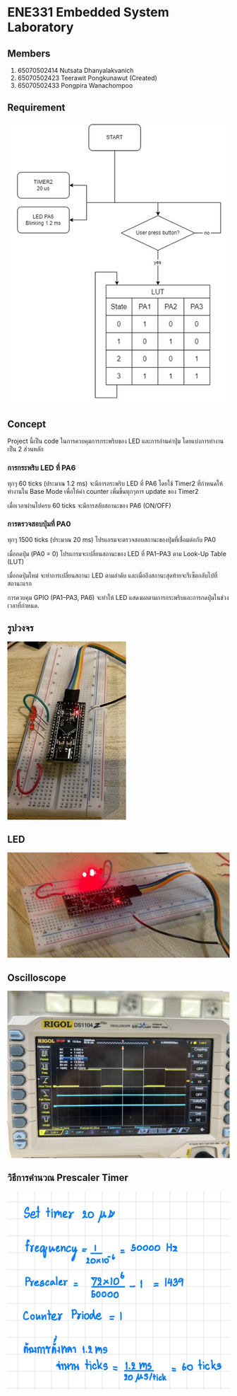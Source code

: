 # ENE331 Embedded System Laboratory

## Members
1. 65070502414 Nutsata Dhanyalakvanich
2. 65070502423 Teerawit Pongkunawut (Created)
3. 65070502433 Pongpira Wanachompoo

## Requirement
![require](assets/diagram.png)

## Concept
Project นี้เป็น code ในการควบคุมการกระพริบของ LED และการอ่านค่าปุ่ม โดยแบ่งการทำงานเป็น 2 ส่วนหลัก

### การกระพริบ LED ที่ PA6

ทุกๆ 60 ticks (ประมาณ 1.2 ms) จะมีการกระพริบ LED ที่ PA6 โดยใช้ Timer2 ที่กำหนดให้ทำงานใน Base Mode เพื่อให้ค่า counter เพิ่มขึ้นทุกๆการ update ของ Timer2

เมื่อเวลาผ่านไปครบ 60 ticks จะมีการสลับสถานะของ PA6 (ON/OFF)

### การตรวจสอบปุ่มที่ PA0

ทุกๆ 1500 ticks (ประมาณ 20 ms) โปรแกรมจะตรวจสอบสถานะของปุ่มที่เชื่อมต่อกับ PA0

เมื่อกดปุ่ม (PA0 = 0) โปรแกรมจะเปลี่ยนสถานะของ LED ที่ PA1–PA3 ตาม Look-Up Table (LUT)

เมื่อกดปุ่มใหม่ จะทำการเปลี่ยนสถานะ LED ตามลำดับ และเมื่อถึงสถานะสุดท้ายจะรีเซ็ตกลับไปที่สถานะแรก

การควบคุม GPIO (PA1–PA3, PA6) จะทำให้ LED แสดงผลตามการกระพริบและการกดปุ่มในช่วงเวลาที่กำหนด.


## รูปวงจร
![Circuit](assets/circuit.jpg)

## LED
![LED1](assets/LED1.jpg)

## Oscilloscope
![oscilloscope](assets/oscilloscope.jpg)

## วิธีการคำนวณ Prescaler Timer 
![formula](assets/formula.jpg)

